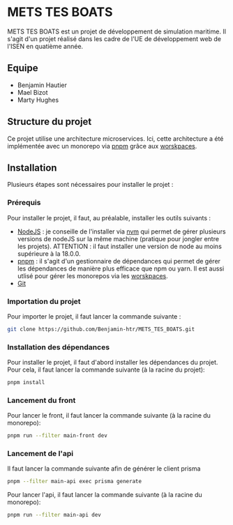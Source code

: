 # METS TES BOATS

METS TES BOATS est un projet de développement de simulation maritime. Il s'agit d'un projet réalisé dans les cadre de l'UE de développement web de l'ISEN en quatième année.

## Equipe

- Benjamin Hautier
- Mael Bizot
- Marty Hughes

## Structure du projet

Ce projet utilise une architecture microservices. Ici, cette architecture a été implémentée avec un monorepo via [pnpm](https://pnpm.io/) grâce aux [worskpaces](https://pnpm.io/workspaces).

## Installation

Plusieurs étapes sont nécessaires pour installer le projet :

### Prérequis

Pour installer le projet, il faut, au préalable, installer les outils suivants :

- [NodeJS](https://nodejs.org/en/download) : je conseille de l'installer via [nvm](https://www.freecodecamp.org/news/node-version-manager-nvm-install-guide/) qui permet de gérer plusieurs versions de nodeJS sur la même machine (pratique pour jongler entre les projets). ATTENTION : il faut installer une version de node au moins supérieure à la 18.0.0.
- [pnpm](https://pnpm.io/installation) : il s'agit d'un gestionnaire de dépendances qui permet de gérer les dépendances de manière plus efficace que npm ou yarn. Il est aussi utlisé pour gérer les monorepos via les [worskpaces](https://pnpm.io/workspaces).
- [Git](https://git-scm.com/downloads)

### Importation du projet

Pour importer le projet, il faut lancer la commande suivante :

```bash
git clone https://github.com/Benjamin-htr/METS_TES_BOATS.git
```

### Installation des dépendances

Pour installer le projet, il faut d'abord installer les dépendances du projet. Pour cela, il faut lancer la commande suivante (à la racine du projet):

```bash
pnpm install
```

### Lancement du front

Pour lancer le front, il faut lancer la commande suivante (à la racine du monorepo):

```bash
pnpm run --filter main-front dev
```

### Lancement de l'api

Il faut lancer la commande suivante afin de générer le client prisma

```bash
pnpm --filter main-api exec prisma generate
```

Pour lancer l'api, il faut lancer la commande suivante (à la racine du monorepo):

```bash
pnpm run --filter main-api dev
```
